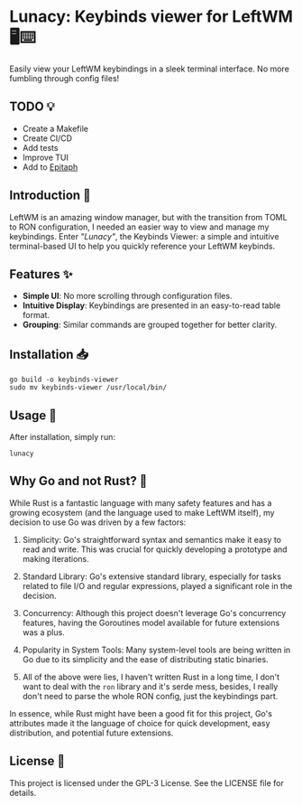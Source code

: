 # Lunacy: Keybinds viewer for LeftWM 🖥️⌨️

Easily view your LeftWM keybindings in a sleek terminal interface. No more fumbling through config files!

## TODO 💡
- Create a Makefile
- Create CI/CD
- Add tests
- Improve TUI
- Add to [Epitaph](https://github.com/VentGrey/Epitaph)

## Introduction 📖

LeftWM is an amazing window manager, but with the transition from TOML to RON configuration, I needed an easier way to view and manage my keybindings. Enter *"Lunacy"*, the Keybinds Viewer: a simple and intuitive terminal-based UI to help you quickly reference your LeftWM keybinds.

## Features ✨

- **Simple UI**: No more scrolling through configuration files.
- **Intuitive Display**: Keybindings are presented in an easy-to-read table format.
- **Grouping**: Similar commands are grouped together for better clarity.

## Installation 📥

```shell
go build -o keybinds-viewer
sudo mv keybinds-viewer /usr/local/bin/
```

## Usage 🚀

After installation, simply run:

```shell
lunacy
```

## Why Go and not Rust? 🤔

While Rust is a fantastic language with many safety features and has a growing ecosystem (and the language used to make LeftWM itself), my decision to use Go was driven by a few factors:

1. Simplicity: Go's straightforward syntax and semantics make it easy to read and write. This was crucial for quickly developing a prototype and making iterations.

2. Standard Library: Go's extensive standard library, especially for tasks related to file I/O and regular expressions, played a significant role in the decision.

3. Concurrency: Although this project doesn't leverage Go's concurrency features, having the Goroutines model available for future extensions was a plus.

4. Popularity in System Tools: Many system-level tools are being written in Go due to its simplicity and the ease of distributing static binaries.

5. All of the above were lies, I haven't written Rust in a long time, I don't want to deal with the `ron` library and it's serde mess, besides, I really don't need to parse the whole RON config, just the keybindings part.

In essence, while Rust might have been a good fit for this project, Go's attributes made it the language of choice for quick development, easy distribution, and potential future extensions.

## License 📜
This project is licensed under the GPL-3 License. See the LICENSE file for details.
